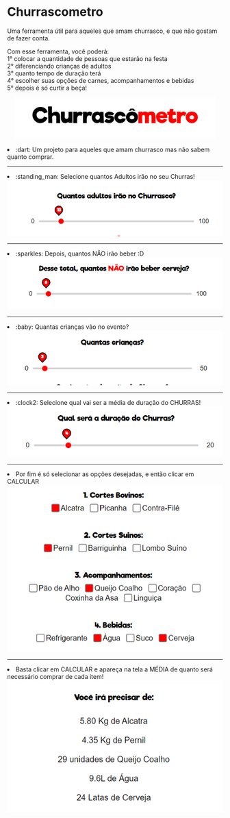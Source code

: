 # Churrascometro
Uma ferramenta útil para aqueles que amam churrasco, e que não gostam de fazer conta.

Com esse ferramenta, você poderá: <br>
1° colocar a quantidade de pessoas que estarão na festa<br>
2° diferenciando crianças de adultos<br>
3° quanto tempo de duração terá<br>
4° escolher suas opções de carnes, acompanhamentos e bebidas<br>
5° depois é só curtir a beça!
<br>


<p align="center">
  <img src="./assets/README_CHURRASCOMETRO/TITULO.png">
  <li> :dart: Um projeto para aqueles que amam churrasco mas não sabem quanto comprar.
</p>
<hr>

<p>
   <li> :standing_man: Selecione quantos Adultos irão no seu Churras!<br>
  <img src="./assets/README_CHURRASCOMETRO/ADULTOS.png">
    </p>
    <hr>
    
<p>
  <li> :sparkles: Depois, quantos NÃO irão beber :D<br>
  <img src="./assets/README_CHURRASCOMETRO/NAOBEBEM.png">
    </p>
     <hr>
<p>
  <li> :baby: Quantas crianças vão no evento?<br>
  <img src="./assets/README_CHURRASCOMETRO/CRIANCAS.png">
    </p>
     <hr>
    
<p>
  <li> :clock2: Selecione qual vai ser a média de duração do CHURRAS!<br>
  <img src="./assets/README_CHURRASCOMETRO/DURACAO.png">
    </p>
     <hr>
    
<p>
   <li>Por fim é só selecionar as opções desejadas, e então clicar em CALCULAR<br>
  <img src="./assets/README_CHURRASCOMETRO/OPCOES.png">
    </p>
     <hr>
<p> 
  <li>Basta clicar em CALCULAR e apareça na tela a MÉDIA de quanto será necessário comprar de cada item!<br>
  <img src="./assets/README_CHURRASCOMETRO/RESULTADO.png">
</p>

